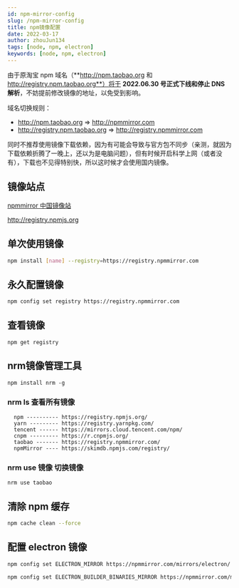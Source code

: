 ```yaml
---
id: npm-mirror-config
slug: /npm-mirror-config
title: npm镜像配置
date: 2022-03-17
author: zhouJun134
tags: [node, npm, electron]
keywords: [node, npm, electron]
---
```


<!-- truncate -->

由于原淘宝 npm 域名（**http://npm.taobao.org 和 http://registry.npm.taobao.org**）将于 **2022.06.30 号正式下线和停止 DNS 解析**，不妨提前修改镜像的地址，以免受到影响。

域名切换规则：

- http://npm.taobao.org => http://npmmirror.com
- http://registry.npm.taobao.org => http://registry.npmmirror.com

同时不推荐使用镜像下载依赖，因为有可能会导致与官方包不同步（亲测，就因为下载依赖折腾了一晚上，还以为是电脑问题），但有时候开启科学上网（或者没有），下载也不见得特别快，所以这时候才会使用国内镜像。

## 镜像站点

[npmmirror 中国镜像站](https://www.npmmirror.com/)

http://registry.npmjs.org

## 单次使用镜像

```sh
npm install [name] --registry=https://registry.npmmirror.com
```

## 永久配置镜像

```sh
npm config set registry https://registry.npmmirror.com
```

## 查看镜像

```
npm get registry
```

## nrm镜像管理工具

```
npm install nrm -g
```

### nrm ls 查看所有镜像

```
  npm ---------- https://registry.npmjs.org/
  yarn --------- https://registry.yarnpkg.com/
  tencent ------ https://mirrors.cloud.tencent.com/npm/
  cnpm --------- https://r.cnpmjs.org/
  taobao ------- https://registry.npmmirror.com/
  npmMirror ---- https://skimdb.npmjs.com/registry/
```

### nrm use 镜像 切换镜像

```
nrm use taobao
```

## 清除 npm 缓存

```sh
npm cache clean --force
```

## 配置 electron 镜像

```sh
npm config set ELECTRON_MIRROR https://npmmirror.com/mirrors/electron/

npm config set ELECTRON_BUILDER_BINARIES_MIRROR https://npmmirror.com/mirrors/electron-builder-binaries/
```

